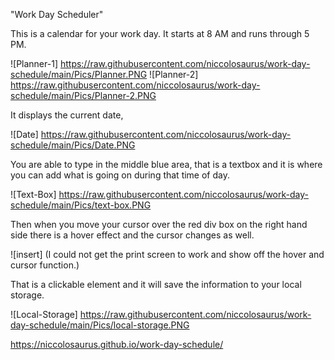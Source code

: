 "Work Day Scheduler"

This is a calendar for your work day. It starts at 8 AM and runs through 5 PM.

![Planner-1] https://raw.githubusercontent.com/niccolosaurus/work-day-schedule/main/Pics/Planner.PNG
![Planner-2] https://raw.githubusercontent.com/niccolosaurus/work-day-schedule/main/Pics/Planner-2.PNG

It displays the current date,

![Date] https://raw.githubusercontent.com/niccolosaurus/work-day-schedule/main/Pics/Date.PNG

You are able to type in the middle blue area, that is a textbox and it is where you can add what is going on during that time of day.

![Text-Box] https://raw.githubusercontent.com/niccolosaurus/work-day-schedule/main/Pics/text-box.PNG

Then when you move your cursor over the red div box on the right hand side there is a hover effect and the cursor changes as well.

![insert] (I could not get the print screen to work and show off the hover and cursor function.)

That is a clickable element and it will save the information to your local storage.

![Local-Storage] https://raw.githubusercontent.com/niccolosaurus/work-day-schedule/main/Pics/local-storage.PNG

 https://niccolosaurus.github.io/work-day-schedule/

 